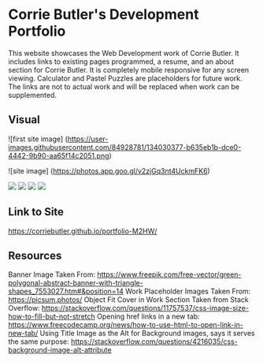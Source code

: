 # Corrie Butler's Development Portfolio

This website showcases the Web Development work of Corrie Butler. It includes links to existing pages programmed, a resume, and an about section for Corrie Butler. It is completely mobile responsive for any screen viewing.
Calculator and Pastel Puzzles are placeholders for future work. The links are not to actual work and will be replaced when work can be supplemented.

## Visual
![first site image] (https://user-images.githubusercontent.com/84928781/134030377-b635eb1b-dce0-4442-9b90-aa65f14c2051.png)


![site image] (https://photos.app.goo.gl/v2zjGq3nt4UckmFK6)

<img src="../portfolio/assets/images/site-image-1.png">
<img src="../portfolio/assets/images/site-image-2.png">
<img src="../portfolio/assets/images/site-image-3.png">
<img src="../portfolio/assets/images/site-image-4.png">


## Link to Site
https://corriebutler.github.io/portfolio-M2HW/

## Resources
Banner Image Taken From: https://www.freepik.com/free-vector/green-polygonal-abstract-banner-with-triangle-shapes_7553027.htm#&position=14
Work Placeholder Images Taken From: https://picsum.photos/
Object Fit Cover in Work Section Taken from Stack Overflow: https://stackoverflow.com/questions/11757537/css-image-size-how-to-fill-but-not-stretch
Opening href links in a new tab: https://www.freecodecamp.org/news/how-to-use-html-to-open-link-in-new-tab/
Using Title Image as the Alt for Background images, says it serves the same purpose: https://stackoverflow.com/questions/4216035/css-background-image-alt-attribute
